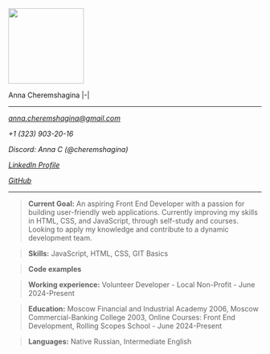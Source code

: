 <img src="https://scontent-lax3-2.xx.fbcdn.net/v/t39.30808-6/340983747_593703776141745_5998385412633816294_n.jpg?_nc_cat=100&ccb=1-7&_nc_sid=127cfc&_nc_ohc=N15b52KPCwgQ7kNvgGW9-CV&_nc_ht=scontent-lax3-2.xx&oh=00_AYCknqlZsknKP4TTwE5jCi10jmCWwmo8PKIH1hBRTm74OA&oe=6684D56B" width="150"/>

Anna Cheremshagina
|-|

---

*anna.cheremshagina@gmail.com* 

*+1 (323) 903-20-16* 

*Discord: Anna C (@cheremshagina)*

*[LinkedIn Profile](https://www.linkedin.com/in/cheremshagina/)*

*[GitHub](https://github.com/Cheremshagina)*

___


>**Current Goal:** An aspiring Front End Developer with a passion for building user-friendly web applications. Currently improving my skills in HTML, CSS, and JavaScript, through self-study and courses. Looking to apply my knowledge and contribute to a dynamic development team.

>**Skills:** JavaScript, HTML, CSS, GIT Basics

>**Code examples** 

>**Working experience:** Volunteer Developer - Local Non-Profit - June 2024-Present

>**Education:** Moscow Financial and Industrial Academy 2006, Moscow Commercial-Banking College 2003, Online Courses: Front End Development, Rolling Scopes School - June 2024-Present

>**Languages:** Native Russian, Intermediate English
